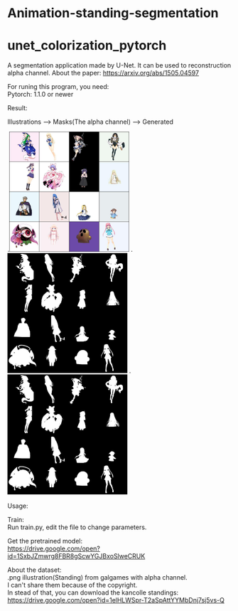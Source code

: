 # Animation-standing-segmentation

# unet_colorization_pytorch

A segmentation application made by U-Net. It can be used to reconstruction alpha channel.
About the paper:
https://arxiv.org/abs/1505.04597  

For runing this program, you need:  
Pytorch: 1.1.0 or newer  

Result:

Illustrations  -->  Masks(The alpha channel)  -->  Generated

.<img src="https://github.com/zampie/Animation-standing-segmentation/blob/master/examples/212999_data_A.jpg" width="270"/>
.<img src="https://github.com/zampie/Animation-standing-segmentation/blob/master/examples/212999_data_B.jpg" width="270"/>
.<img src="https://github.com/zampie/Animation-standing-segmentation/blob/master/examples/212999_fake_B.jpg" width="270"/>

Usage:

Train:  
Run train.py, edit the file to change parameters.

Get the pretrained model:  
https://drive.google.com/open?id=1SxbJZmwrg8FBR8gScwYGJBxoSlweCRUK

About the dataset:  
.png illustration(Standing) from galgames with alpha channel.  
I can't share them because of the copyright.  
In stead of that, you can download the kancolle standings:  
https://drive.google.com/open?id=1elHLWSpr-T2aSpAttYYMbDnj7sj5vs-Q
